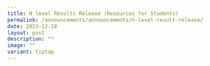 ```yaml
---
title: N level Results Release (Resources for Students)
permalink: /announcements/announcements/n-level-result-release/
date: 2023-12-18
layout: post
description: ""
image: ""
variant: tiptap
---
```

